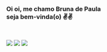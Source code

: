 ### Oi oi, me chamo Bruna de Paula <br> seja bem-vinda(o) ✌️✌️

<!-- <div align="center">
  <a href="https://github.com/Brulibra">
  <img height="180em" src="https://github-readme-stats.vercel.app/api?username=Brulibra&show_icons=true&theme=tokyonight&include_all_commits=true&count_private=true"/>
  <img height="180em" src="https://github-readme-stats.vercel.app/api/top-langs/?username=Brulibra&layout=compact&langs_count=5&theme=tokyonight"/>
	</a>
</div> -->

##

<div style="display: inline_block"><br>
	<a href = "mailto:brulibra03@hotmail.com"	target ="_blank"> <img src="https://img.shields.io/badge/Microsoft_Outlook-0078D4?style=for-the-badge&logo=microsoft-outlook&logoColor=white"></a>
	<a href = "www.linkedin.com/in/brunadpaula" target = "_blank"> <img src="https://img.shields.io/badge/LinkedIn-0077B5?style=for-the-badge&logo=linkedin&logoColor=white"></a>
	<a href = "https://discord.gg/Brulibra#6990" target = "_blank"> <img src ="https://img.shields.io/badge/Discord-7289DA?style=for-the-badge&logo=discord&logoColor=white"> </a> 
</div>

<!--
**Brulibra/brulibra** is a ✨ _special_ ✨ repository because its `README.md` (this file) appears on your GitHub profile.

Here are some ideas to get you started:

- 🔭 I’m currently working on ...
- 🌱 I’m currently learning ...
- 👯 I’m looking to collaborate on ...
- 🤔 I’m looking for help with ...
- 💬 Ask me about ...
- 📫 How to reach me: ...
- 😄 Pronouns: ...
- ⚡ Fun fact: ...
-->
